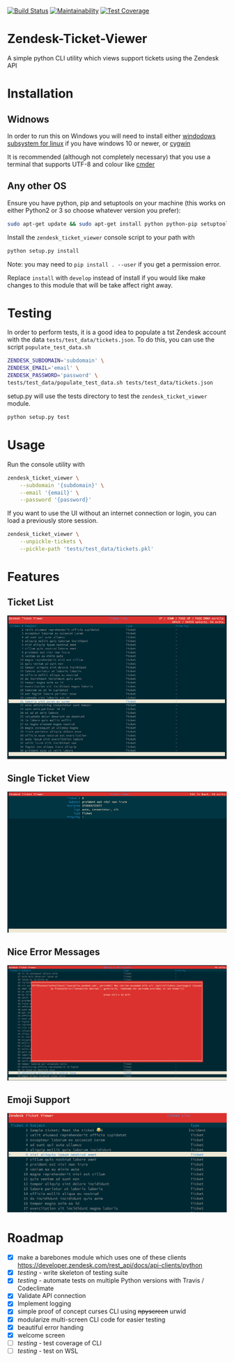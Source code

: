 [![Build Status](https://travis-ci.org/derwentx/Zendesk-Ticket-Viewer.svg?branch=master)](https://travis-ci.org/derwentx/Zendesk-Ticket-Viewer)
[![Maintainability](https://api.codeclimate.com/v1/badges/f72799f7d813f48f9329/maintainability)](https://codeclimate.com/github/derwentx/Zendesk-Ticket-Viewer/maintainability)
[![Test Coverage](https://api.codeclimate.com/v1/badges/f72799f7d813f48f9329/test_coverage)](https://codeclimate.com/github/derwentx/Zendesk-Ticket-Viewer/test_coverage)

# Zendesk-Ticket-Viewer
A simple python CLI utility which views support tickets using the Zendesk API

# Installation

## Widnows

In order to run this on Windows you will need to install either [windodows subsystem for linux](https://docs.microsoft.com/en-us/windows/wsl/install-win10) if you have windows 10 or newer, or [cygwin](https://cygwin.com/install.html)

It is recommended (although not completely necessary) that you use a terminal that supports UTF-8 and colour like [cmder](https://github.com/cmderdev/cmder)

## Any other OS

Ensure you have python, pip and setuptools on your machine (this works on either Python2 or 3 so choose whatever version you prefer):

```bash
sudo apt-get update && sudo apt-get install python python-pip setuptools
```

Install the `zendesk_ticket_viewer` console script to your path with

```bash
python setup.py install
```

Note: you may need to `pip install . --user` if you get a permission error.

Replace `install` with  `develop` instead of install if you would like make changes to this module that will be take affect right away.

# Testing

In order to perform tests, it is a good idea to populate a tst Zendesk account with the data `tests/test_data/tickets.json`. To do this, you can use the script `populate_test_data.sh`

```bash
ZENDESK_SUBDOMAIN='subdomain' \
ZENDESK_EMAIL='email' \
ZENDESK_PASSWORD='password' \
tests/test_data/populate_test_data.sh tests/test_data/tickets.json
```

setup.py will use the tests directory to test the `zendesk_ticket_viewer` module.

```bash
python setup.py test
```

# Usage

Run the console utility with

```bash
zendesk_ticket_viewer \
    --subdomain '{subdomain}' \
    --email '{email}' \
    --password '{password}'
```

If you want to use the UI without an internet connection or login, you can load
a previously store session.

```bash
zendesk_ticket_viewer \
    --unpickle-tickets \
    --pickle-path 'tests/test_data/tickets.pkl'
```

# Features

## Ticket List
<img src="screenshots/ticket_list.png?raw=true">

## Single Ticket View
<img src="screenshots/ticket_view.png?raw=true">

## Nice Error Messages
<img src="screenshots/error.png?raw=true">

## Emoji Support
<img src="screenshots/emoji_support.png?raw=true">

# Roadmap
 - [x] make a barebones module which uses one of these clients https://developer.zendesk.com/rest_api/docs/api-clients/python
 - [x] *testing* - write skeleton of testing suite
 - [x] *testing* - automate tests on multiple Python versions with Travis / Codeclimate
 - [x] Validate API connection
 - [x] Implement logging
 - [x] simple proof of concept curses CLI using ~~npyscreen~~ urwid
 - [x] modularize multi-screen CLI code for easier testing
 - [x] beautiful error handing
 - [x] welcome screen
 - [ ] *testing* - test coverage of CLI
 - [ ] *testing* - test on WSL
